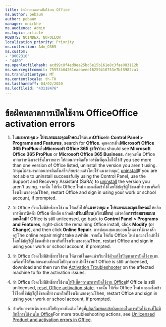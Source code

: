 ```yaml
---
title: ข้อผิดพลาดการเปิดใช้งาน Office
ms.author: pebaum
author: pebaum
manager: mnirkhe
ms.audience: Admin
ms.topic: article
ROBOTS: NOINDEX, NOFOLLOW
localization_priority: Priority
ms.collection: Adm_O365
ms.custom:
- "9002310"
- "4489"
ms.openlocfilehash: acd99c8f4ed9ea25bd5e15b161e8c3fae083112b
ms.sourcegitcommit: 75553b64261eaeaeee16259410753e7bf8982ca1
ms.translationtype: MT
ms.contentlocale: th-TH
ms.lasthandoff: 04/02/2020
ms.locfileid: "43118476"
---
```

# <a name="office-activation-errors"></a><span data-ttu-id="6d908-102">ข้อผิดพลาดการเปิดใช้งาน Office</span><span class="sxs-lookup"><span data-stu-id="6d908-102">Office activation errors</span></span>

1. <span data-ttu-id="6d908-103">ใน**แผงควบคุม > โปรแกรมและคุณลักษณะ**ให้ค้นหา**Office**</span><span class="sxs-lookup"><span data-stu-id="6d908-103">In **Control Panel > Programs and Features**, search for **Office**.</span></span> <span data-ttu-id="6d908-104">คุณควรเห็น**Microsoft Office 365 ProPlus**หรือ**Microsoft Office 365 ธุรกิจ**</span><span class="sxs-lookup"><span data-stu-id="6d908-104">You should see **Microsoft Office 365 ProPlus** or **Microsoft Office 365 Business**.</span></span> <span data-ttu-id="6d908-105">ถ้าคุณเห็น Office มากกว่าหนึ่งเวอร์ชันในรายการ ให้ถอนการติดตั้งเวอร์ชันที่คุณไม่ได้ใช้</span><span class="sxs-lookup"><span data-stu-id="6d908-105">If you see more than one version of Office listed, uninstall the version you aren't using.</span></span> <span data-ttu-id="6d908-106">ถ้าคุณไม่สามารถถอนการติดตั้งเสร็จเรียบร้อยแล้วโดยใช้'แผงควบคุม', [uninstall](https://aka.ms/SARA-OfficeUninstall-Alchemy)</span><span class="sxs-lookup"><span data-stu-id="6d908-106">If you are not able to uninstall successfully using the Control Panel, use the Support and Recovery Assistant (SaRA) to [uninstall](https://aka.ms/SARA-OfficeUninstall-Alchemy) the version you aren't using.</span></span> <span data-ttu-id="6d908-107">จากนั้น ให้เริ่ม Office ใหม่ และลงชื่อเข้าใช้โดยใช้บัญชีผู้ใช้ของที่ทํางานหรือที่โรงเรียนของคุณ</span><span class="sxs-lookup"><span data-stu-id="6d908-107">Then, restart Office and sign in using your work or school account, if prompted.</span></span> 

2. <span data-ttu-id="6d908-108">ถ้า Office ยังคงไม่มีสิทธิ์การใช้งาน ให้กลับไปที่**แผงควบคุม > โปรแกรมและคุณลักษณะ**ให้คลิกขวาที่การติดตั้ง Office ที่เหลือ แล้วคลิก**ปรับเปลี่ยน**(หรือ**เปลี่ยน**) แล้วคลิก**การซ่อมแซมแบบออนไลน์**</span><span class="sxs-lookup"><span data-stu-id="6d908-108">If Office is still unlicensed, go back to **Control Panel > Programs and Features**, right-click the remaining Office install, click **Modify** (or **Change**), and then click **Online Repair**.</span></span> <span data-ttu-id="6d908-109">การซ่อมแซมแบบออนไลน์อาจใช้เวลาสักครู่</span><span class="sxs-lookup"><span data-stu-id="6d908-109">The online repair might take awhile.</span></span> <span data-ttu-id="6d908-110">จากนั้น ให้เริ่ม Office ใหม่ และลงชื่อเข้าใช้โดยใช้บัญชีผู้ใช้ของที่ทํางานหรือที่โรงเรียนของคุณ</span><span class="sxs-lookup"><span data-stu-id="6d908-110">Then, restart Office and sign in using your work or school account, if prompted.</span></span> 

3. <span data-ttu-id="6d908-111">ถ้า Office ยังคงไม่มีสิทธิ์การใช้งาน ให้ดาวน์โหลดแล้วเรียกใช้[ตัวแก้ไขปัญหาการเปิดใช้งาน](https://aka.ms/SARA-OfficeActivation-Alchemy)บนเครื่องที่ได้รับผลกระทบเพื่อแก้ไขปัญหาการเปิดใช้งาน</span><span class="sxs-lookup"><span data-stu-id="6d908-111">If Office is still unlicensed, download and then run the [Activation Troubleshooter](https://aka.ms/SARA-OfficeActivation-Alchemy) on the affected machine to fix the activation issues.</span></span> 

4. <span data-ttu-id="6d908-112">ถ้า Office ยังคงไม่มีสิทธิ์การใช้งาน[ให้รีเซ็ตสถานะการเปิดใช้งาน Office](https://docs.microsoft.com/en-us/office365/troubleshoot/activation/reset-office-365-proplus-activation-state)</span><span class="sxs-lookup"><span data-stu-id="6d908-112">If Office is still unlicensed, [reset Office activation state](https://docs.microsoft.com/en-us/office365/troubleshoot/activation/reset-office-365-proplus-activation-state).</span></span> <span data-ttu-id="6d908-113">จากนั้น ให้เริ่ม Office ใหม่ และลงชื่อเข้าใช้โดยใช้บัญชีผู้ใช้ของที่ทํางานหรือที่โรงเรียนของคุณ</span><span class="sxs-lookup"><span data-stu-id="6d908-113">Then, restart Office and sign in using your work or school account, if prompted.</span></span>  

5. <span data-ttu-id="6d908-114">สําหรับการดําเนินการแก้ไขปัญหาเพิ่มเติม ให้ดูที่[ผลิตภัณฑ์และข้อผิดพลาดในการเปิดใช้งานที่ไม่มีสิทธิ์การใช้งานใน Office](https://support.office.com/article/unlicensed-product-and-activation-errors-in-office-0d23d3c0-c19c-4b2f-9845-5344fedc4380)</span><span class="sxs-lookup"><span data-stu-id="6d908-114">For more troubleshooting actions, see [Unlicensed Product and activation errors in Office](https://support.office.com/article/unlicensed-product-and-activation-errors-in-office-0d23d3c0-c19c-4b2f-9845-5344fedc4380).</span></span>
